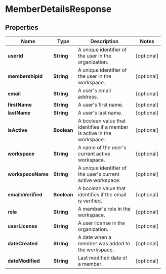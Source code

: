 

# MemberDetailsResponse


## Properties

Name | Type | Description | Notes
------------ | ------------- | ------------- | -------------
**userId** | **String** | A unique identifier of the user in the organization. |  [optional]
**membershipId** | **String** | A unique identifier of the user in the workspace. |  [optional]
**email** | **String** | A user&#39;s email address. |  [optional]
**firstName** | **String** | A user&#39;s first name. |  [optional]
**lastName** | **String** | A user&#39;s last name. |  [optional]
**isActive** | **Boolean** | A boolean value that identifies if a member is active in the workspace. |  [optional]
**workspace** | **String** | A name of the user&#39;s current active workspace. |  [optional]
**workspaceName** | **String** | A unique identifier of the user&#39;s current active workspace. |  [optional]
**emailsVerified** | **Boolean** | A boolean value that identifies if the email is verified. |  [optional]
**role** | **String** | A member&#39;s role in the workspace. |  [optional]
**userLicense** | **String** | A user license in the organization. |  [optional]
**dateCreated** | **String** | A date when a member was added to the workspace. |  [optional]
**dateModified** | **String** | Last modified date of a member. |  [optional]



